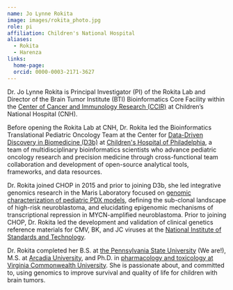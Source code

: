 ```yaml
---
name: Jo Lynne Rokita
image: images/rokita_photo.jpg
role: pi
affiliation: Children's National Hospital
aliases:
  - Rokita
  - Harenza
links:
  home-page: 
  orcid: 0000-0003-2171-3627
---
```


Dr. Jo Lynne Rokita is Principal Investigator (PI) of the Rokita Lab and Director of the Brain Tumor Institute (BTI) Bioinformatics Core Facility within the [Center of Cancer and Immunology Research (CCIR)](https://research.childrensnational.org/center-for-cancer-and-immunology) at Children’s National Hospital (CNH). 

Before opening the Rokita Lab at CNH, Dr. Rokita led the Bioinformatics Translational Pediatric Oncology Team at the Center for [Data-Driven Discovery in Biomedicine (D3b)](https://d3b.center/) at [Children's Hospital of Philadelphia](https://www.chop.edu/), a team of multidisciplinary bioinformatics scientists who advance pediatric oncology research and precision medicine through cross-functional team collaboration and development of open-source analytical tools, frameworks, and data resources. 

Dr. Rokita joined CHOP in 2015 and prior to joining D3b, she led integrative genomics research in the Maris Laboratory focused on [genomic characterization of pediatric PDX models](https://pubmed.ncbi.nlm.nih.gov/31693904/), defining the sub-clonal landscape of high-risk neuroblastoma, and elucidating epigenomic mechanisms of transcriptional repression in MYCN-amplified neuroblastoma. 
Prior to joining CHOP, Dr. Rokita led the development and validation of clinical genetics reference materials for CMV, BK, and JC viruses at the [National Institute of Standards and Technology](https://www.nist.gov/).

Dr. Rokita completed her B.S. at [the Pennsylvania State University](https://www.psu.edu/) (We are!), M.S. at [Arcadia University](https://www.arcadia.edu/), and Ph.D. in [pharmacology and toxicology at Virginia Commonwealth University](https://pharmtox.vcu.edu/). 
She is passionate about, and committed to, using genomics to improve survival and quality of life for children with brain tumors.